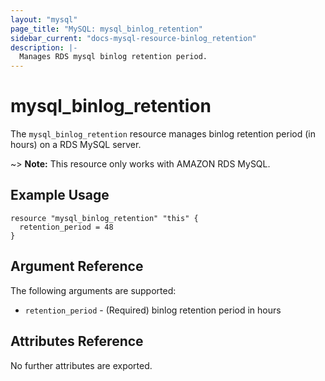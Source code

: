 ```yaml
---
layout: "mysql"
page_title: "MySQL: mysql_binlog_retention"
sidebar_current: "docs-mysql-resource-binlog_retention"
description: |-
  Manages RDS mysql binlog retention period.
---
```


# mysql\_binlog\_retention

The ``mysql_binlog_retention`` resource manages binlog retention period (in hours) on a RDS MySQL
server.

~> **Note:** This resource only works with AMAZON RDS MySQL.

## Example Usage

```hcl
resource "mysql_binlog_retention" "this" {
  retention_period = 48
}
```

## Argument Reference

The following arguments are supported:

* `retention_period` - (Required) binlog retention period in hours

## Attributes Reference

No further attributes are exported.

